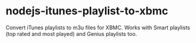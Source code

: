 nodejs-itunes-playlist-to-xbmc
==============================

Convert iTunes playlists to m3u files for XBMC.
Works with Smart playlists (top rated and most played) and Genius playlists too.